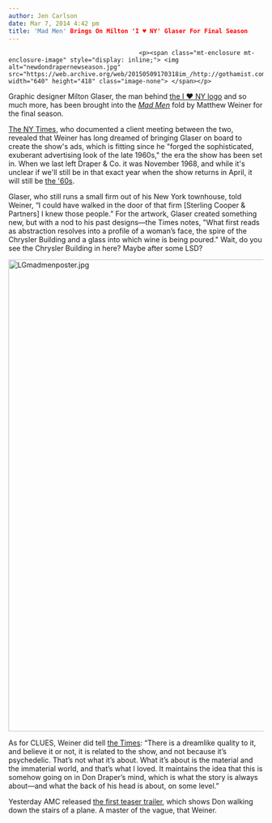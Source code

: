 ```yaml
---
author: Jen Carlson
date: Mar 7, 2014 4:42 pm
title: 'Mad Men' Brings On Milton 'I ♥ NY' Glaser For Final Season
---
```


	
										<p><span class="mt-enclosure mt-enclosure-image" style="display: inline;"> <img alt="newdondrapernewseason.jpg" src="https://web.archive.org/web/20150509170318im_/http://gothamist.com/attachments/arts_jen/newdondrapernewseason.jpg" width="640" height="418" class="image-none"> </span></p>

<p>Graphic designer Milton Glaser, the man behind <a href="https://web.archive.org/web/20150509170318/http://gothamist.com/2011/05/26/original_sketch_for_i_3_ny.php">the I &#x2665; NY logo</a> and so much more, has been brought into the <a href="https://web.archive.org/web/20150509170318/http://gothamist.com/tags/madmen"><em>Mad Men</em></a> fold by Matthew Weiner for the final season. </p>

<p><a href="https://web.archive.org/web/20150509170318/http://www.nytimes.com/2014/03/07/arts/design/mad-men-enlists-the-graphics-guru-milton-glaser.html">The NY Times</a>, who documented a client meeting between the two, revealed that Weiner has long dreamed of bringing Glaser on board to create the show&apos;s ads, which is fitting since he &quot;forged the sophisticated, exuberant advertising look of the late 1960s,&quot; the era the show has been set in. When we last left Draper &amp; Co. it was November 1968, and while it&apos;s unclear if we&apos;ll still be in that exact year when the show returns in April, it will still be <a href="https://web.archive.org/web/20150509170318/http://gothamist.com/tags/1960s">the &apos;60s</a>.</p>

<p>Glaser, who still runs a small firm out of his New York townhouse, told Weiner, &#x201C;I could have walked in the door of that firm [Sterling Cooper &amp; Partners] I knew those people.&#x201D; For the artwork, Glaser created something new, but with a nod to his past designs&#x2014;the Times notes, &quot;What first reads as abstraction resolves into a profile of a woman&#x2019;s face, the spire of the Chrysler Building and a glass into which wine is being poured.&quot; Wait, do you see the Chrysler Building in here? Maybe after some LSD?</p>

<p><span class="mt-enclosure mt-enclosure-image" style="display: inline;"> <img alt="LGmadmenposter.jpg" src="https://web.archive.org/web/20150509170318im_/http://gothamist.com/attachments/arts_jen/LGmadmenposter.jpg" width="640" height="932" class="image-none"> </span></p>

<p>As for CLUES, Weiner did tell <a href="https://web.archive.org/web/20150509170318/http://www.nytimes.com/2014/03/07/arts/design/mad-men-enlists-the-graphics-guru-milton-glaser.html">the Times</a>: &#x201C;There is a dreamlike quality to it, and believe it or not, it is related to the show, and not because it&#x2019;s psychedelic. That&#x2019;s not what it&#x2019;s about. What it&#x2019;s about is the material and the immaterial world, and that&#x2019;s what I loved. It maintains the idea that this is somehow going on in Don Draper&#x2019;s mind, which is what the story is always about&#x2014;and what the back of his head is about, on some level.&#x201D;</p>

<p>Yesterday AMC released <a href="https://web.archive.org/web/20150509170318/http://gothamist.com/2014/03/06/what_is_this_mad_men_teaser_trying.php">the first teaser trailer</a>, which shows Don walking down the stairs of a plane. A master of the vague, that Weiner.</p>					
										
									
				